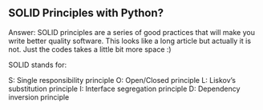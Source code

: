 ## SOLID Principles with Python?

Answer:
SOLID principles are a series of good practices that will make you write better quality software. 
This looks like a long article but actually it is not. Just the codes takes a little bit more space :)

SOLID stands for:

S: Single responsibility principle
O: Open/Closed principle
L: Liskov’s substitution principle
I: Interface segregation principle
D: Dependency inversion principle


